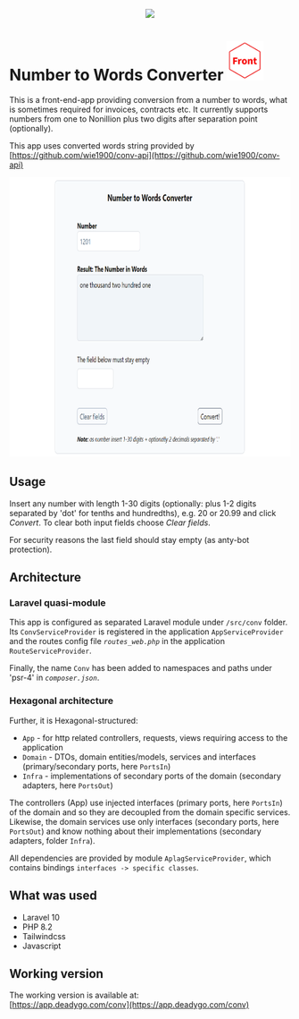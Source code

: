 <p align="center"><a href="https://laravel.com" target="_blank"><img src="https://raw.githubusercontent.com/laravel/art/master/logo-lockup/5%20SVG/2%20CMYK/1%20Full%20Color/laravel-logolockup-cmyk-red.svg" width="400"></a></p>



# Number to Words Converter <img src="_docs/Front.png" height="70"/>

This is a front-end-app providing conversion from a number to words, what is sometimes required for invoices, contracts etc. It currently supports numbers from one to Nonillion plus two digits after separation point (optionally).

This app uses converted words string provided by [https://github.com/wie1900/conv-api](https://github.com/wie1900/conv-api)

<img src="_docs/conv-front-end.png" height="500"/>

## Usage
Insert any number with length 1-30 digits (optionally: plus 1-2 digits separated by 'dot' for tenths and hundredths), e.g. 20 or 20.99 and click _Convert_. To clear both input fields choose _Clear fields_.

For security reasons the last field should stay empty (as anty-bot protection).

## Architecture
### Laravel quasi-module
This app is configured as separated Laravel module under `/src/conv` folder. Its `ConvServiceProvider` is registered in the application `AppServiceProvider` and the routes config file _`routes_web.php`_ in the application `RouteServiceProvider`.

Finally, the name `Conv` has been added to namespaces and paths under 'psr-4' in _`composer.json`_.

### Hexagonal architecture
Further, it is Hexagonal-structured:
- `App` - for http related controllers, requests, views requiring access to the application
- `Domain` - DTOs, domain entities/models, services and interfaces (primary/secondary ports, here `PortsIn`)
- `Infra` - implementations of secondary ports of the domain (secondary adapters, here `PortsOut`)

The controllers (App) use injected interfaces (primary ports, here `PortsIn`) of the domain and so they are decoupled from the domain specific services.
Likewise, the domain services use only interfaces (secondary ports, here `PortsOut`) and know nothing about their implementations (secondary adapters, folder `Infra`).

All dependencies are provided by module `AplagServiceProvider`, which contains bindings `interfaces -> specific classes`.

## What was used
- Laravel 10
- PHP 8.2
- Tailwindcss
- Javascript

## Working version

The working version is available at:<br/>
[https://app.deadygo.com/conv](https://app.deadygo.com/conv)
